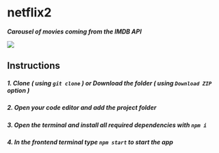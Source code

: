 # netflix2

***Carousel of movies coming from the IMDB API***

<img src="/images/Screen Shot 2021-09-16 at 21.39.31.png">

## Instructions
##### 1. Clone ***( using `git clone` )*** or Download the folder ***( using ***`Download ZIP`*** option )*** #####
##### 2. Open your code editor and add the project folder #####
##### 3. Open the terminal and install all required dependencies with ***`npm i`*** #####
##### 4. In the frontend terminal type ***`npm start`*** to start the app #####

